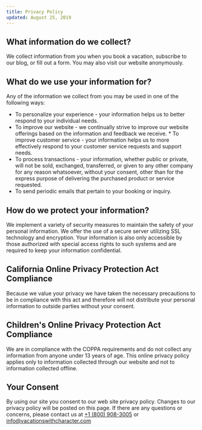 ```yaml
---
title: Privacy Policy
updated: August 25, 2019
---
```


## What information do we collect?

We collect information from you when you book a vacation, subscribe to our blog, or fill out a form. You may also visit our website anonymously.

## What do we use your information for?

Any of the information we collect from you may be used in one of the following ways:

- To personalize your experience - your information helps us to better respond to your individual needs.
- To improve our website - we continually strive to improve our website offerings based on the information and feedback we receive. \* To improve customer service - your information helps us to more effectively respond to your customer service requests and support needs.
- To process transactions - your information, whether public or private, will not be sold, exchanged, transferred, or given to any other company for any reason whatsoever, without your consent, other than for the express purpose of delivering the purchased product or service requested.
- To send periodic emails that pertain to your booking or inquiry.

## How do we protect your information?

We implement a variety of security measures to maintain the safety of your personal information. We offer the use of a secure server utilizing SSL technology and encryption. Your information is also only accessible by those authorized with special access rights to such systems and are required to keep your information confidential.

## California Online Privacy Protection Act Compliance

Because we value your privacy we have taken the necessary precautions to be in compliance with this act and therefore will not distribute your personal information to outside parties without your consent.

## Children's Online Privacy Protection Act Compliance

We are in compliance with the COPPA requirements and do not collect any information from anyone under 13 years of age. This online privacy policy applies only to information collected through our website and not to information collected offline.

## Your Consent

By using our site you consent to our web site privacy policy. Changes to our privacy policy will be posted on this page. If there are any questions or concerns, please contact us at [+1 (800) 908-3005](tel:+1-800-908-3005) or [info@vacationswithcharacter.com](mailto:info@vacationswithcharacter.com)
